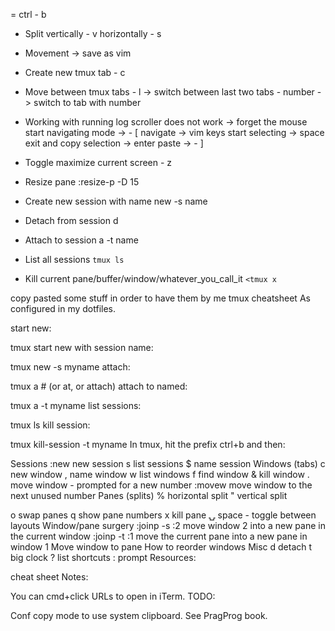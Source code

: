 <tmux> = ctrl - b

* Split
    vertically      <tmux> - v
    horizontally    <tmux> - s

* Movement -> save as vim

* Create new tmux tab
    <tmux> - c

* Move between tmux tabs
    <tmux> - l      -> switch between last two tabs
    <tmux> - number -> switch to tab with number

* Working with running log
    scroller does not work  -> forget the mouse
      start navigating mode -> <tmux> - [
        navigate                -> vim keys
        start selecting         -> space
        exit and copy selection -> enter
    paste                   -> <tmux> - ]

* Toggle maximize current screen
    <tmux> - z

* Resize pane
  <tmux> :resize-p -D 15

* Create new session with name
  <tmux> new -s name

* Detach from session
  <tmux> d

* Attach to session 
  <tmux> a -t name

* List all sessions
  `tmux ls`

* Kill current pane/buffer/window/whatever_you_call_it
  `<tmux x`

copy pasted some stuff in order to have them by me
tmux cheatsheet
As configured in my dotfiles.

start new:

tmux
start new with session name:

tmux new -s myname
attach:

tmux a  #  (or at, or attach)
attach to named:

tmux a -t myname
list sessions:

tmux ls
kill session:

tmux kill-session -t myname
In tmux, hit the prefix ctrl+b and then:

Sessions
:new<CR>  new session
s  list sessions
$  name session
Windows (tabs)
c           new window
,           name window
w           list windows
f           find window
&           kill window
.           move window - prompted for a new number
:movew<CR>  move window to the next unused number
Panes (splits)
%  horizontal split
"  vertical split

o  swap panes
q  show pane numbers
x  kill pane
⍽  space - toggle between layouts
Window/pane surgery
:joinp -s :2<CR>  move window 2 into a new pane in the current window
:joinp -t :1<CR>  move the current pane into a new pane in window 1
Move window to pane
How to reorder windows
Misc
d  detach
t  big clock
?  list shortcuts
:  prompt
Resources:

cheat sheet
Notes:

You can cmd+click URLs to open in iTerm.
TODO:

Conf copy mode to use system clipboard. See PragProg book.
